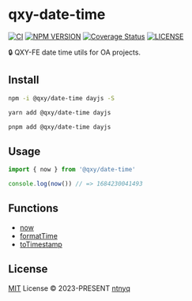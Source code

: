 # qxy-date-time

[![CI](https://github.com/qxy-fe/qxy-date-time/workflows/CI/badge.svg)](https://github.com/qxy-fe/qxy-date-time/actions)
[![NPM VERSION](https://img.shields.io/npm/v/@qxy/date-time.svg)](https://www.npmjs.com/package/@qxy/date-time)
[![Coverage Status](https://coveralls.io/repos/github/qxy-fe/qxy-date-time/badge.svg?branch=main)](https://coveralls.io/github/qxy-fe/qxy-date-time?branch=main)
[![LICENSE](https://img.shields.io/github/license/qxy-fe/qxy-date-time.svg)](https://github.com/qxy-fe/qxy-date-time/blob/main/LICENSE)

:lock: QXY-FE date time utils for OA projects.

## Install

```bash
npm -i @qxy/date-time dayjs -S
```

```bash
yarn add @qxy/date-time dayjs
```

```bash
pnpm add @qxy/date-time dayjs
```

## Usage

```ts
import { now } from '@qxy/date-time'

console.log(now()) // => 1684230041493
```

## Functions

- [now](./src/now.ts)
- [formatTime](./src/formatTime.ts)
- [toTimestamp](./src/toTimestamp.ts)

## License

[MIT](./LICENSE) License © 2023-PRESENT [ntnyq](https://github.com/ntnyq)
